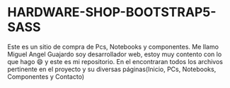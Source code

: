 # HARDWARE-SHOP-BOOTSTRAP5-SASS

Este es un sitio de compra de Pcs, Notebooks y componentes.
Me llamo Miguel Angel Guajardo soy desarrollador web, estoy muy contento con lo que hago :smile: y este es mi repositorio.
En el encontraran todos los archivos pertinente en el proyecto y su diversas páginas(Inicio, PCs, Notebooks, Componentes y Contacto)
